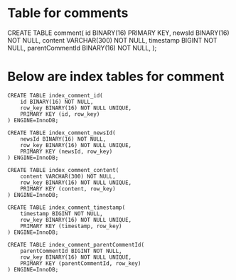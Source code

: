 # Table for comments

CREATE TABLE comment(
    id BINARY(16) PRIMARY KEY,
    newsId BINARY(16) NOT NULL,
    content VARCHAR(300) NOT NULL,
    timestamp BIGINT NOT NULL,
    parentCommentId BINARY(16) NOT NULL,
);

# Below are index tables for comment

```
CREATE TABLE index_comment_id(
    id BINARY(16) NOT NULL, 
    row_key BINARY(16) NOT NULL UNIQUE, 
    PRIMARY KEY (id, row_key)
) ENGINE=InnoDB;

CREATE TABLE index_comment_newsId(
    newsId BINARY(16) NOT NULL,
    row_key BINARY(16) NOT NULL UNIQUE, 
    PRIMARY KEY (newsId, row_key)
) ENGINE=InnoDB;

CREATE TABLE index_comment_content(
    content VARCHAR(300) NOT NULL,
    row_key BINARY(16) NOT NULL UNIQUE, 
    PRIMARY KEY (content, row_key)
) ENGINE=InnoDB;

CREATE TABLE index_comment_timestamp(
    timestamp BIGINT NOT NULL,
    row_key BINARY(16) NOT NULL UNIQUE, 
    PRIMARY KEY (timestamp, row_key)
) ENGINE=InnoDB;

CREATE TABLE index_comment_parentCommentId(
    parentCommentId BIGINT NOT NULL,
    row_key BINARY(16) NOT NULL UNIQUE, 
    PRIMARY KEY (parentCommentId, row_key)
) ENGINE=InnoDB;
```
